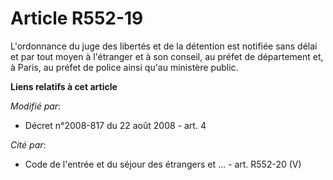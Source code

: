# Article R552-19

L'ordonnance du juge des libertés et de la détention est notifiée sans délai et par tout moyen à l'étranger et à son conseil,
au préfet de département et, à Paris, au préfet de police ainsi qu'au ministère public.

**Liens relatifs à cet article**

_Modifié par_:

  - Décret n°2008-817 du 22 août 2008 - art. 4

_Cité par_:

  - Code de l'entrée et du séjour des étrangers et ... - art. R552-20 (V)
